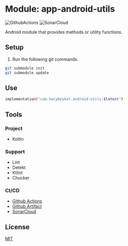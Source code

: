 # Module: app-android-utils

![GithubActions](https://github.com/hacybeyker/app-android-utils/actions/workflows/android_publish.yml/badge.svg?branch=master) ![SonarCloud](https://sonarcloud.io/api/project_badges/measure?project=hacybeyker-app-android-utils&metric=alert_status)

Android module that provides methods or utility functions.

## Setup

1. Run the following git commands.

```bash  
git submodule init
git submodule update
```  

## Use
```bash  
implementation("com.hacybeyker.android:utils:$latest")  
```  

## Tools

### Project
- Kotlin

### Support
- Lint
- Detekt
- Ktlint
- Chucker

### CI/CD
- [Github Actions](https://github.com/Hacybeyker/app-android-utils/actions)
- [Github Artifact](https://github.com/Hacybeyker/Modules/packages/1535473)
- [SonarCloud](https://sonarcloud.io/project/overview?id=hacybeyker-app-android-utils)

## License
[MIT](https://choosealicense.com/licenses/mit/)